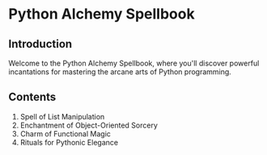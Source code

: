 # Python Alchemy Spellbook

## Introduction
Welcome to the Python Alchemy Spellbook, where you'll discover powerful incantations for mastering the arcane arts of Python programming.

## Contents
1. Spell of List Manipulation
2. Enchantment of Object-Oriented Sorcery
3. Charm of Functional Magic
4. Rituals for Pythonic Elegance
